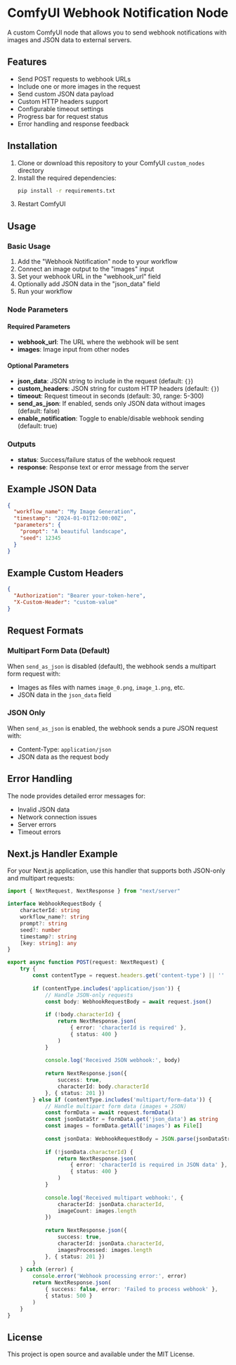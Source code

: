 # ComfyUI Webhook Notification Node

A custom ComfyUI node that allows you to send webhook notifications with images and JSON data to external servers.

## Features

- Send POST requests to webhook URLs
- Include one or more images in the request
- Send custom JSON data payload
- Custom HTTP headers support
- Configurable timeout settings
- Progress bar for request status
- Error handling and response feedback

## Installation

1. Clone or download this repository to your ComfyUI `custom_nodes` directory
2. Install the required dependencies:
   ```bash
   pip install -r requirements.txt
   ```
3. Restart ComfyUI

## Usage

### Basic Usage

1. Add the "Webhook Notification" node to your workflow
2. Connect an image output to the "images" input
3. Set your webhook URL in the "webhook_url" field
4. Optionally add JSON data in the "json_data" field
5. Run your workflow

### Node Parameters

#### Required Parameters
- **webhook_url**: The URL where the webhook will be sent
- **images**: Image input from other nodes

#### Optional Parameters
- **json_data**: JSON string to include in the request (default: `{}`)
- **custom_headers**: JSON string for custom HTTP headers (default: `{}`)
- **timeout**: Request timeout in seconds (default: 30, range: 5-300)
- **send_as_json**: If enabled, sends only JSON data without images (default: false)
- **enable_notification**: Toggle to enable/disable webhook sending (default: true)

### Outputs
- **status**: Success/failure status of the webhook request
- **response**: Response text or error message from the server

## Example JSON Data

```json
{
  "workflow_name": "My Image Generation",
  "timestamp": "2024-01-01T12:00:00Z",
  "parameters": {
    "prompt": "A beautiful landscape",
    "seed": 12345
  }
}
```

## Example Custom Headers

```json
{
  "Authorization": "Bearer your-token-here",
  "X-Custom-Header": "custom-value"
}
```

## Request Formats

### Multipart Form Data (Default)
When `send_as_json` is disabled (default), the webhook sends a multipart form request with:
- Images as files with names `image_0.png`, `image_1.png`, etc.
- JSON data in the `json_data` field

### JSON Only
When `send_as_json` is enabled, the webhook sends a pure JSON request with:
- Content-Type: `application/json`
- JSON data as the request body

## Error Handling

The node provides detailed error messages for:
- Invalid JSON data
- Network connection issues
- Server errors
- Timeout errors

## Next.js Handler Example

For your Next.js application, use this handler that supports both JSON-only and multipart requests:

```typescript
import { NextRequest, NextResponse } from "next/server"

interface WebhookRequestBody {
    characterId: string
    workflow_name?: string
    prompt?: string
    seed?: number
    timestamp?: string
    [key: string]: any
}

export async function POST(request: NextRequest) {
    try {
        const contentType = request.headers.get('content-type') || ''
        
        if (contentType.includes('application/json')) {
            // Handle JSON-only requests
            const body: WebhookRequestBody = await request.json()
            
            if (!body.characterId) {
                return NextResponse.json(
                    { error: 'characterId is required' },
                    { status: 400 }
                )
            }
            
            console.log('Received JSON webhook:', body)
            
            return NextResponse.json({ 
                success: true, 
                characterId: body.characterId 
            }, { status: 201 })
        } else if (contentType.includes('multipart/form-data')) {
            // Handle multipart form data (images + JSON)
            const formData = await request.formData()
            const jsonDataStr = formData.get('json_data') as string
            const images = formData.getAll('images') as File[]
            
            const jsonData: WebhookRequestBody = JSON.parse(jsonDataStr)
            
            if (!jsonData.characterId) {
                return NextResponse.json(
                    { error: 'characterId is required in JSON data' },
                    { status: 400 }
                )
            }
            
            console.log('Received multipart webhook:', {
                characterId: jsonData.characterId,
                imageCount: images.length
            })
            
            return NextResponse.json({ 
                success: true, 
                characterId: jsonData.characterId,
                imagesProcessed: images.length
            }, { status: 201 })
        }
    } catch (error) {
        console.error('Webhook processing error:', error)
        return NextResponse.json(
            { success: false, error: 'Failed to process webhook' },
            { status: 500 }
        )
    }
}
```

## License

This project is open source and available under the MIT License.


